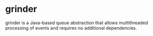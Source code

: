 grinder
=======

grinder is a Java-based queue abstraction that allows multithreaded processing of events and requires no additional dependencies.  
